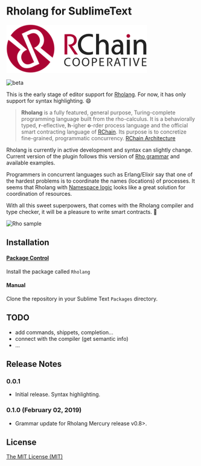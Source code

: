 # Rholang for SublimeText

<img src="./assets/rchain.png"></img>

![beta][beta-badge]

This is the early stage of editor support for [Rholang][rho-github]. For now, it has only support for syntax highlighting. :smile:

> **Rholang** is a fully featured, general purpose, Turing-complete programming language built from the rho-calculus. It is a behaviorally typed, **r**-eflective, **h**-igher **o**-rder process language and the official smart contracting language of [RChain][rchain-coop]. Its purpose is to concretize fine-grained, programmatic concurrency. [RChain Architecture][arch-rholang]

Rholang is currently in active development and syntax can slightly change. Current version of the plugin follows this version of [Rho grammar][rho-bnf-origin] and available examples.

Programmers in concurrent languages such as Erlang/Elixir say that one of the hardest problems is to coordinate the names (locations) of processes. It seems that Rholang with [Namespace logic][arch-namespace-logic] looks like a great solution for coordination of resources.

With all this sweet superpowers, that comes with the Rholang compiler and type checker, it will be a pleasure to write smart contracts. :lollipop:

![Rho sample](./assets/rho-sublime-sample.png)

## Installation

#### [Package Control][rholang-package]

Install the package called `Rholang`

#### Manual

Clone the repository in your Sublime Text `Packages` directory.

## TODO

- add commands, shippets, completion...
- connect with the compiler (get semantic info)
- ...

## Release Notes

### 0.0.1
- Initial release. Syntax highlighting.

### 0.1.0 (February 02, 2019)
- Grammar update for Rholang Mercury release v0.8>.

## License

[The MIT License (MIT)][license]

[rchain-coop]: https://www.rchain.coop
[rho-github]: https://github.com/rchain/rchain/tree/master/rholang
[rho-bnf-origin]: https://github.com/rchain/rchain/blob/243a3fd7b1d7f1b9669920da80f419e84fbd02b6/rholang/src/main/bnfc/rholang_mercury.cf
[arch-rholang]: http://rchain-architecture.readthedocs.io/en/latest/contracts/contract-design.html#rholang-a-concurrent-language
[arch-namespace-logic]: http://rchain-architecture.readthedocs.io/en/latest/contracts/namespaces.html#namespace-logic
[rholang-package]: https://packagecontrol.io/packages/Rholang

[beta-badge]: https://cdn.rawgit.com/tgrospic/rholang-sublime/master/assets/beta-0.1.0.svg
[license]: https://github.com/tgrospic/rholang-sublime/blob/master/LICENSE
